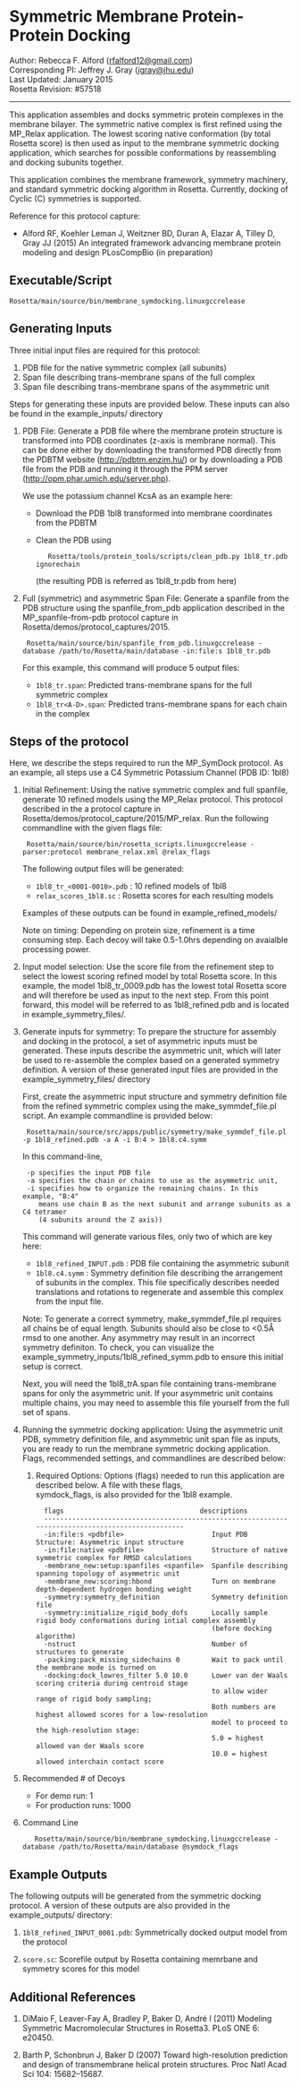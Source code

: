 Symmetric Membrane Protein-Protein Docking
==========================================

Author: Rebecca F. Alford (rfalford12@gmail.com)  
Corresponding PI: Jeffrey J. Gray (jgray@jhu.edu)  
Last Updated: January 2015  
Rosetta Revision: #57518  

---

This application assembles and docks symmetric protein complexes in the membrane
bilayer. The symmetric native complex is first refined using the MP_Relax
application. The lowest scoring native conformation (by total Rosetta score) is
then used as input to the membrane symmetric docking application, which searches
for possible conformations by reassembling and docking subunits together. 

This application combines the membrane framework, symmetry machinery, and standard
symmetric docking algorithm in Rosetta. Currently, docking of Cyclic (C) symmetries is
supported. 

Reference for this protocol capture:
* Alford RF, Koehler Leman J, Weitzner BD, Duran A, Elazar A, Tilley D, Gray JJ 
  (2015) An integrated framework advancing membrane protein modeling and design 
  PLosCompBio (in preparation) 

## Executable/Script ##

    Rosetta/main/source/bin/membrane_symdocking.linuxgccrelease

## Generating Inputs ##

Three initial input files are required for this protocol: 

1. PDB file for the native symmetric complex (all subunits)
2. Span file describing trans-membrane spans of the full complex
3. Span file describing trans-membrane spans of the asymmetric unit

Steps for generating these inputs are provided below. These inputs can also be found 
in the example_inputs/ directory

1. PDB File: Generate a PDB file where the membrane protein structure is transformed 
   into PDB coordinates (z-axis is membrane normal). This can be done 
   either by downloading the transformed PDB directly from the PDBTM website 
   (http://pdbtm.enzim.hu/) or by downloading a PDB file from the PDB and running
   it through the PPM server (http://opm.phar.umich.edu/server.php).

   We use the potassium channel KcsA as an example here: 
   * Download the PDB 1bl8 transformed into membrane coordinates from the PDBTM
   * Clean the PDB using 

            Rosetta/tools/protein_tools/scripts/clean_pdb.py 1bl8_tr.pdb ignorechain

     (the resulting PDB is referred as 1bl8_tr.pdb from here)

2. Full (symmetric) and asymmetric Span File: Generate a spanfile from the PDB structure using
   the spanfile_from_pdb application described in the MP_spanfile-from-pdb protocol
   capture in Rosetta/demos/protocol_captures/2015. 

        Rosetta/main/source/bin/spanfile_from_pdb.linuxgccrelease -database /path/to/Rosetta/main/database -in:file:s 1bl8_tr.pdb

   For this example, this command will produce 5 output files: 
   * `1bl8_tr.span`: Predicted trans-membrane spans for the full symmetric complex
   * `1bl8_tr<A-D>.span`: Predicted trans-membrane spans for each chain in the complex

## Steps of the protocol ##

Here, we describe the steps required to run the MP_SymDock protocol. As an example, all steps 
use a C4 Symmetric Potassium Channel (PDB ID: 1bl8) 

1. Initial Refinement: Using the native symmetric complex and full spanfile, generate 
   10 refined models using the MP_Relax protocol. This protocol described in the 
   a protocol capture in Rosetta/demos/protocol_capture/2015/MP_relax. Run the following
   commandline with the given flags file: 

        Rosetta/main/source/bin/rosetta_scripts.linuxgccrelease -parser:protocol membrane_relax.xml @relax_flags

   The following output files will be generated: 
   * `1bl8_tr_<0001-0010>.pdb`    : 10 refined models of 1bl8
   * `relax_scores_1bl8.sc`       : Rosetta scores for each resulting models

   Examples of these outputs can be found in example_refined_models/

   Note on timing: Depending on protein size, refinement is a time consuming step. 
   Each decoy will take 0.5-1.0hrs depending on avaialble processing power. 

2. Input model selection: Use the score file from the refinement step to select the lowest scoring
   refined model by total Rosetta score. In this example, the model 1bl8_tr_0009.pdb has the lowest
   total Rosetta score and will therefore be used as input to the next step. From this point forward, 
   this model will be referred to as 1bl8_refined.pdb and is located in example_symmetry_files/. 

3. Generate inputs for symmetry: To prepare the structure for assembly and docking in the protocol, 
   a set of asymmetric inputs must be generated. These inputs describe the asymmetric unit, which will 
   later be used to re-assemble the complex based on a generated symmetry definition. A version of these
   generated input files are provided in the example_symmetry_files/ directory

   First, create the asymmetric input structure and symmetry definition file from the refined symmetric
   complex using the make_symmdef_file.pl script. An example commandline is provided below: 

        Rosetta/main/source/src/apps/public/symmetry/make_symmdef_file.pl -p 1bl8_refined.pdb -a A -i B:4 > 1bl8.c4.symm

   In this command-line, 

        -p specifies the input PDB file
        -a specifies the chain or chains to use as the asymmetric unit, 
        -i specifies how to organize the remaining chains. In this example, "B:4" 
           means use chain B as the next subunit and arrange subunits as a C4 tetramer 
           (4 subunits around the Z axis))

   This command will generate various files, only two of which are key here: 
   * `1bl8_refined_INPUT.pdb`  : PDB file containing the asymmetric subunit
   * `1bl8.c4.symm`            : Symmetry definition file describing the 
     arrangement of subunits in the complex. This file specifically describes 
     needed translations and rotations to regenerate and assemble this complex 
     from the input file. 

   Note: To generate a correct symmetry, make_symmdef_file.pl requires all chains be of equal length. Subunits
   should also be close to <0.5Å rmsd to one another. Any asymmetry may result in an incorrect symmetry definiton. 
   To check, you can visualize the example_symmetry_inputs/1bl8_refined_symm.pdb to ensure this initial setup is 
   correct. 

   Next, you will need the 1bl8_trA.span file containing trans-membrane spans for only the asymmetric unit. 
   If your asymmetric unit contains multiple chains, you may need to assemble this file yourself from the full set
   of spans. 

4. Running the symmetric docking application: Using the asymmetric unit PDB, symmetry definition file, 
   and asymmetric unit span file as inputs, you are ready to run the membrane symmetric docking application. 
   Flags, recommended settings, and commandlines are described below: 

   1. Required Options: Options (flags) needed to run this application are described below. A file with these flags,   
      symdock_flags, is also provided for the 1bl8 example. 

            flags                                  descriptions
            --------------------------------------------------------------------------------------------------
            -in:file:s <pdbfile>                      Input PDB Structure: Asymmetric input structure
            -in:file:native <pdbfile>                 Structure of native symmetric complex for RMSD calculations
            -membrane_new:setup:spanfiles <spanfile>  Spanfile describing spanning topology of asymmetric unit
            -membrane_new:scoring:hbond               Turn on membrane depth-dependent hydrogen bonding weight
            -symmetry:symmetry_definition             Symmetry definition file
            -symmetry:initialize_rigid_body_dofs      Locally sample rigid body conformations during intial complex assembly
                                                      (before docking algorithm)
            -nstruct                                  Number of structures to generate
            -packing:pack_missing_sidechains 0        Wait to pack until the membrane mode is turned on
            -docking:dock_lowres_filter 5.0 10.0      Lower van der Waals scoring criteria during centroid stage
                                                      to allow wider range of rigid body sampling;
                                                      Both numbers are highest allowed scores for a low-resolution
                                                      model to proceed to the high-resolution stage:
                                                      5.0 = highest allowed van der Waals score
                                                      10.0 = highest allowed interchain contact score

  2. Recommended # of Decoys
     * For demo run: 1
     * For production runs: 1000

  3. Command Line

            Rosetta/main/source/bin/membrane_symdocking.linuxgccrelease -database /path/to/Rosetta/main/database @symdock_flags 

## Example Outputs ##
The following outputs will be generated from the symmetric docking protocol. A 
version of these outputs are also provided in the example_outputs/ directory: 

1. `1bl8_refined_INPUT_0001.pdb`: Symmetrically docked output model from the 
   protocol

2. `score.sc`: Scorefile output by Rosetta containing memrbane and symmetry 
   scores for this model

## Additional References ##
1. DiMaio F, Leaver-Fay A, Bradley P, Baker D, André I (2011) Modeling Symmetric Macromolecular 
  Structures in Rosetta3. PLoS ONE 6: e20450. 

2. Barth P, Schonbrun J, Baker D (2007) Toward high-resolution prediction and design of 
  transmembrane helical protein structures. Proc Natl Acad Sci 104: 15682–15687. 

